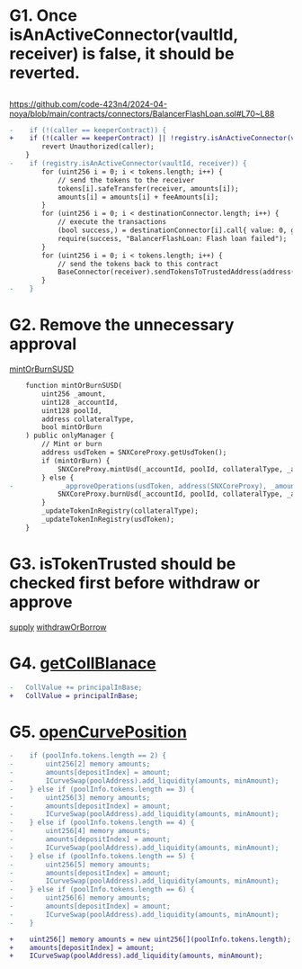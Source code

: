 
# G1. Once isAnActiveConnector(vaultId, receiver) is false, it should be reverted.

##
https://github.com/code-423n4/2024-04-noya/blob/main/contracts/connectors/BalancerFlashLoan.sol#L70~L88
```diff
-    if (!(caller == keeperContract)) {
+    if (!(caller == keeperContract) || !registry.isAnActiveConnector(vaultId, receiver)) { 
        revert Unauthorized(caller);
    }
-    if (registry.isAnActiveConnector(vaultId, receiver)) {
        for (uint256 i = 0; i < tokens.length; i++) {
            // send the tokens to the receiver
            tokens[i].safeTransfer(receiver, amounts[i]);
            amounts[i] = amounts[i] + feeAmounts[i];
        }
        for (uint256 i = 0; i < destinationConnector.length; i++) {
            // execute the transactions
            (bool success,) = destinationConnector[i].call{ value: 0, gas: gas[i] }(callingData[i]);
            require(success, "BalancerFlashLoan: Flash loan failed");
        }
        for (uint256 i = 0; i < tokens.length; i++) {
            // send the tokens back to this contract
            BaseConnector(receiver).sendTokensToTrustedAddress(address(tokens[i]), amounts[i], address(this), "");
        }
-    }
```

# G2. Remove the unnecessary approval

[mintOrBurnSUSD](https://github.com/code-423n4/2024-04-noya/blob/main/contracts/connectors/SNXConnector.sol#L114)
```diff
    function mintOrBurnSUSD(
        uint256 _amount,
        uint128 _accountId,
        uint128 poolId,
        address collateralType,
        bool mintOrBurn
    ) public onlyManager {
        // Mint or burn
        address usdToken = SNXCoreProxy.getUsdToken();
        if (mintOrBurn) {
            SNXCoreProxy.mintUsd(_accountId, poolId, collateralType, _amount);
        } else {
-            _approveOperations(usdToken, address(SNXCoreProxy), _amount); // @audit it doesn't need?
            SNXCoreProxy.burnUsd(_accountId, poolId, collateralType, _amount);
        }
        _updateTokenInRegistry(collateralType);
        _updateTokenInRegistry(usdToken);
    }
```


# G3. isTokenTrusted should be checked first before withdraw or approve
[supply](https://github.com/code-423n4/2024-04-noya/blob/main/contracts/connectors/CompoundConnector.sol#L31)
[withdrawOrBorrow](https://github.com/code-423n4/2024-04-noya/blob/main/contracts/connectors/CompoundConnector.sol#L50)

# G4. [getCollBlanace](https://github.com/code-423n4/2024-04-noya/blob/main/contracts/connectors/CompoundConnector.sol#L102)
```diff
-   CollValue += principalInBase;
+   CollValue = principalInBase;
```

# G5. [openCurvePosition](https://github.com/code-423n4/2024-04-noya/blob/main/contracts/connectors/CurveConnector.sol#L128~L148)
```diff
-    if (poolInfo.tokens.length == 2) {
-        uint256[2] memory amounts;
-        amounts[depositIndex] = amount;
-        ICurveSwap(poolAddress).add_liquidity(amounts, minAmount);
-    } else if (poolInfo.tokens.length == 3) {
-        uint256[3] memory amounts;
-        amounts[depositIndex] = amount;
-        ICurveSwap(poolAddress).add_liquidity(amounts, minAmount);
-    } else if (poolInfo.tokens.length == 4) {
-        uint256[4] memory amounts;
-        amounts[depositIndex] = amount;
-        ICurveSwap(poolAddress).add_liquidity(amounts, minAmount);
-    } else if (poolInfo.tokens.length == 5) {
-        uint256[5] memory amounts;
-        amounts[depositIndex] = amount;
-        ICurveSwap(poolAddress).add_liquidity(amounts, minAmount);
-    } else if (poolInfo.tokens.length == 6) {
-        uint256[6] memory amounts;
-        amounts[depositIndex] = amount;
-        ICurveSwap(poolAddress).add_liquidity(amounts, minAmount);
-    }

+    uint256[] memory amounts = new uint256[](poolInfo.tokens.length);
+    amounts[depositIndex] = amount;
+    ICurveSwap(poolAddress).add_liquidity(amounts, minAmount);

```
